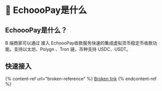 # 👋 EchoooPay是什么

## EchoooPay是什么？

B 端商家可以通过 接入 EchoooPay收款服务快速的集成虚拟货币稳定币收款功能。支持以太坊、Polygn 、Tron 链，币种支持 USDC、USDT。

## 快速接入

{% content-ref url="broken-reference" %}
[Broken link](broken-reference)
{% endcontent-ref %}

##
